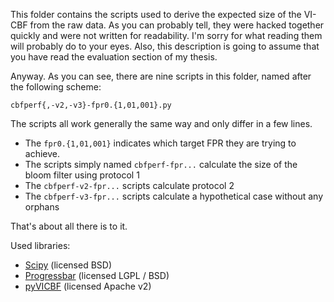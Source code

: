 This folder contains the scripts used to derive the expected size of the VI-CBF from the raw data. As you can probably tell, they were hacked together quickly and were not written for readability. I'm sorry for what reading them will probably do to your eyes. Also, this description is going to assume that you have read the evaluation section of my thesis.

Anyway. As you can see, there are nine scripts in this folder, named after the following scheme:

    cbfperf{,-v2,-v3}-fpr0.{1,01,001}.py

The scripts all work generally the same way and only differ in a few lines. 

* The `fpr0.{1,01,001}` indicates which target FPR they are trying to achieve. 
* The scripts simply named `cbfperf-fpr...` calculate the size of the bloom filter using protocol 1
* The `cbfperf-v2-fpr...` scripts calculate protocol 2
* The `cbfperf-v3-fpr...` scripts calculate a hypothetical case without any orphans

That's about all there is to it.

Used libraries:

* [Scipy](https://github.com/scipy/scipy) (licensed BSD)
* [Progressbar](https://github.com/niltonvolpato/python-progressbar) (licensed LGPL / BSD)
* [pyVICBF](https://github.com/malexmave/pyVICBF) (licensed Apache v2)
